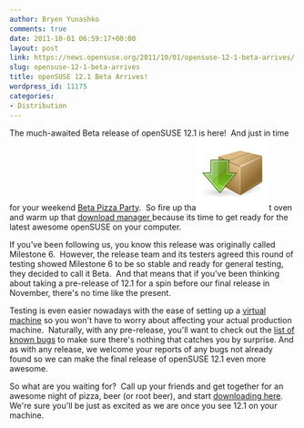 ```yaml
---
author: Bryen Yunashko
comments: true
date: 2011-10-01 06:59:17+00:00
layout: post
link: https://news.opensuse.org/2011/10/01/opensuse-12-1-beta-arrives/
slug: opensuse-12-1-beta-arrives
title: openSUSE 12.1 Beta Arrives!
wordpress_id: 11175
categories:
- Distribution
---
```


The much-awaited Beta release of openSUSE 12.1 is here!  And just in time for your weekend [Beta Pizza Party](//news.opensuse.org/2011/09/30/opensuse-pizza-parties-the-geeko-way/).  So fire up tha[![Download openSUSE 12.1 Beta now!](/wp-content/uploads/2011/10/get_pack.png)](//download.opensuse.org/distribution/12.1-Beta1/iso/)t oven and warm up that [download manager ](//download.opensuse.org/distribution/12.1-Beta1/iso/)because its time to get ready for the latest awesome openSUSE on your computer.

If you've been following us, you know this release was originally called Milestone 6.  However, the release team and its testers agreed this round of testing showed Milestone 6 to be so stable and ready for general testing, they decided to call it Beta.  And that means that if you've been thinking about taking a pre-release of 12.1 for a spin before our final release in November, there's no time like the present.

Testing is even easier nowadays with the ease of setting up a [virtual machine](//en.opensuse.org/VirtualBox) so you won't have to worry about affecting your actual production machine.  Naturally, with any pre-release, you'll want to check out the [list of known bugs](//en.opensuse.org/openSUSE:Most_annoying_bugs_12.1_dev#openSUSE_12.1_Beta) to make sure there's nothing that catches you by surprise. And as with any release, we welcome your reports of any bugs not already found so we can make the final release of openSUSE 12.1 even more awesome.

So what are you waiting for?  Call up your friends and get together for an awesome night of pizza, beer (or root beer), and start [downloading here](//download.opensuse.org/distribution/12.1-Beta1/iso/).  We're sure you'll be just as excited as we are once you see 12.1 on your machine.
